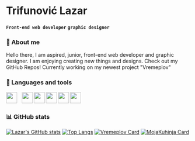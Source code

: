 # Trifunović Lazar
**`Front-end web developer`** **`graphic designer`**

### 🧑 About me
Hello there, I am aspired, junior, front-end web developer and graphic designer. I am enjoying creating new things and designs. Check out my GitHub Repos! Currently working on my newest project "Vremeplov"

### 🧰 Languages and tools <br> #

<img align="left" width="30px" style="padding-right:10px;" src="https://cdn.jsdelivr.net/gh/devicons/devicon/icons/html5/html5-original.svg" />
<img align="left" width="30px" tyle="padding-right:10px;" src="https://cdn.jsdelivr.net/gh/devicons/devicon/icons/css3/css3-original.svg" />
<img align="left" width="30px" tyle="padding-right:10px;" src="https://cdn.jsdelivr.net/gh/devicons/devicon/icons/javascript/javascript-original.svg" />

<img align="left" width="30px" tyle="padding-right:10px;" src="https://cdn.jsdelivr.net/gh/devicons/devicon/icons/photoshop/photoshop-plain.svg" />
<img align="left" width="30px" tyle="padding-right:10px;" src="https://cdn.jsdelivr.net/gh/devicons/devicon/icons/illustrator/illustrator-plain.svg" />
<img align="left" width="30px" tyle="padding-right:10px;" src="https://cdn.jsdelivr.net/gh/devicons/devicon/icons/figma/figma-original.svg" />
<br>
<br>

### 📊 GitHub stats

[![Lazar's GitHub stats](https://github-readme-stats.vercel.app/api?username=trifkee&show_icons=true&bg-color=#000000&layout=compact)](https://github.com/trifkee/github-readme-stats)
[![Top Langs](https://github-readme-stats.vercel.app/api/top-langs/?username=trifkee&show_icons=true&bg-color=#000000&layout=compact&hide=language5)](https://github.com/trifkee/github-readme-stats)
[![Vremeplov Card](https://github-readme-stats.vercel.app/api/pin/?username=trifkee&repo=vremeplov&bg-color=#000000&layout=compact)](https://github.com/trifkee/vremeplov)
[![MojaKuhinja Card](https://github-readme-stats.vercel.app/api/pin/?username=trifkee&repo=mojaKuhinjaV2&bg-color=#000000&layout=compact)](https://github.com/trifkee/mojaKuhinjaV2)
